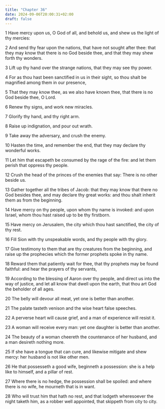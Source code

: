 ```yaml
---
title: "Chapter 36"
date: 2024-09-06T20:00:31+02:00
draft: false
---
```



1 Have mercy upon us, O God of all, and behold us, and shew us the light of thy mercies:

2 And send thy fear upon the nations, that have not sought after thee: that they may know that there is no God beside thee, and that they may shew forth thy wonders.

3 Lift up thy hand over the strange nations, that they may see thy power.

4 For as thou hast been sanctified in us in their sight, so thou shalt be magnified among them in our presence,

5 That they may know thee, as we also have known thee, that there is no God beside thee, O Lord.

6 Renew thy signs, and work new miracles.

7 Glorify thy hand, and thy right arm.

8 Raise up indignation, and pour out wrath.

9 Take away the adversary, and crush the enemy.

10 Hasten the time, and remember the end, that they may declare thy wonderful works.

11 Let him that escapeth be consumed by the rage of the fire: and let them perish that oppress thy people.

12 Crush the head of the princes of the enemies that say: There is no other beside us.

13 Gather together all the tribes of Jacob: that they may know that there no God besides thee, and may declare thy great works: and thou shalt inherit them as from the beginning.

14 Have mercy on thy people, upon whom thy name is invoked: and upon Israel, whom thou hast raised up to be thy firstborn.

15 Have mercy on Jerusalem, the city which thou hast sanctified, the city of thy rest.

16 Fill Sion with thy unspeakable words, and thy people with thy glory.

17 Give testimony to them that are thy creatures from the beginning, and raise up the prophecies which the former prophets spoke in thy name.

18 Reward them that patiently wait for thee, that thy prophets may be found faithful: and hear the prayers of thy servants,

19 According to the blessing of Aaron over thy people, and direct us into the way of justice, and let all know that dwell upon the earth, that thou art God the beholder of all ages.

20 The belly will devour all meat, yet one is better than another.

21 The palate tasteth venison and the wise heart false speeches.

22 A perverse heart will cause grief, and a man of experience will resist it.

23 A woman will receive every man: yet one daughter is better than another.

24 The beauty of a woman cheereth the countenance of her husband, and a man desireth nothing more.

25 If she have a tongue that can cure, and likewise mitigate and shew mercy: her husband is not like other men.

26 He that possesseth a good wife, beginneth a possession: she is a help like to himself, and a pillar of rest.

27 Where there is no hedge, the possession shall be spoiled: and where there is no wife, he mourneth that is in want.

28 Who will trust him that hath no rest, and that lodgeth wheresoever the night taketh him, as a robber well appointed, that skippeth from city to city.

